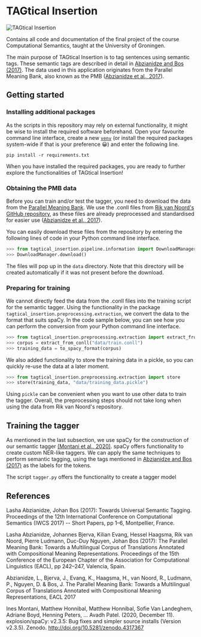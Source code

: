 # TAGtical Insertion

![TAGtical Insertion](https://github.com/leonwetzel/TAGtical-Insertion/workflows/TAGtical%20Insertion/badge.svg)

Contains all code and documentation of the final project of the course
 Computational Semantics, taught at the University of Groningen.
 
The main purpose of TAGtical Insertion is to tag sentences using
 semantic tags. These semantic tags are described in detail in [Abzianidze and Bos (2017)](https://www.aclweb.org/anthology/W17-6901.pdf).
 The data used in this application originates from the Parallel Meaning
  Bank, also known as the PMB ([Abzianidze et al., 2017](https://www.aclweb.org/anthology/E17-2039.pdf)).

## Getting started

### Installing additional packages

As the scripts in this repository may rely on external functionality,
it might be wise to install the required software beforehand. Open your
 favourite command line interface, create a new [`venv`](
 https://docs.python.org/3/library/venv.html) (or
 install the required packages system-wide if that is your preference 😀)
 and enter the following line.
 
 ```shell script
pip install -r requirements.txt
```

When you have installed the required packages, you are ready to further
explore the functionalities of TAGtical Insertion!


### Obtaining the PMB data

Before you can train and/or test the tagger, you need to download the
 data from the [Parallel Meaning Bank](https://pmb.let.rug.nl/). We use
  the .conll files from [Rik van Noord's](http://www.rikvannoord.nl/)
   [GitHub repository](https://github.com/RikVN/DRS_parsing), as these
    files are already preprocessed and standardised for easier use
     ([Abzianidze et al., 2017](https://www.aclweb.org/anthology/E17-2039.pdf)).
    
You can easily download these files from the repository by entering the
following lines of code in your Python command line interface.

```python
>>> from tagtical_insertion.pipeline.information import DownloadManager
>>> DownloadManager.download()
```

The files will pop up in the `data` directory. Note that this directory
will be created automatically if it was not present before the download.

### Preparing for training

We cannot directly feed the data from the .conll files into the training
script for the semantic tagger. Using the functionality in
the package `tagtical_insertion.preprocessing.extraction`, we convert the data
to the format that suits spaCy. In the code sample below, you can see 
how you can perform the conversion from your Python command line interface.

```python
>>> from tagtical_insertion.preprocessing.extraction import extract_from_conll, to_spacy_format
>>> corpus = extract_from_conll("data/train.conll")
>>> training_data = to_spacy_format(corpus)
```

We also added functionality to store the training data in a pickle,
so you can quickly re-use the data at a later moment.

```python
>>> from tagtical_insertion.preprocessing.extraction import store
>>> store(training_data, "data/training_data.pickle")
```

Using `pickle` can be convenient when you want to use other data to train
the tagger. Overall, the preprocessing steps should not take long
when using the data from Rik van Noord's repository.

## Training the tagger

As mentioned in the last subsection, we use spaCy for the construction
of our semantic tagger [(Montani et al., 2020)](https://doi.org/10.5281/zenodo.1212303). spaCy offers functionality to create custom NER-like taggers.
We can apply the same techniques to perform semantic tagging, using the
tags mentioned in [Abzianidze and Bos (2017)](https://www.aclweb.org/anthology/W17-6901.pdf)
as the labels for the tokens.

The script ``tagger.py`` offers the functionality to create a tagger model

## References

Lasha Abzianidze, Johan Bos (2017): Towards Universal Semantic Tagging. Proceedings of the 12th International Conference on Computational Semantics (IWCS 2017) -- Short Papers, pp 1–6, Montpellier, France.

Lasha Abzianidze, Johannes Bjerva, Kilian Evang, Hessel Haagsma, Rik van Noord, Pierre Ludmann, Duc-Duy Nguyen, Johan Bos (2017): The Parallel Meaning Bank: Towards a Multilingual Corpus of Translations Annotated with Compositional Meaning Representations. Proceedings of the 15th Conference of the European Chapter of the Association for Computational Linguistics (EACL), pp 242–247, Valencia, Spain.

Abzianidze, L., Bjerva, J., Evang, K., Haagsma, H., van Noord, R., Ludmann, P., Nguyen, D. & Bos, J. The Parallel Meaning Bank: Towards a Multilingual Corpus of Translations Annotated with Compositional Meaning Representations, EACL 2017

Ines Montani, Matthew Honnibal, Matthew Honnibal, Sofie Van Landeghem, Adriane Boyd, Henning Peters, … Avadh Patel. (2020, December 11). explosion/spaCy: v2.3.5: Bug fixes and simpler source installs (Version v2.3.5). Zenodo. http://doi.org/10.5281/zenodo.4317367